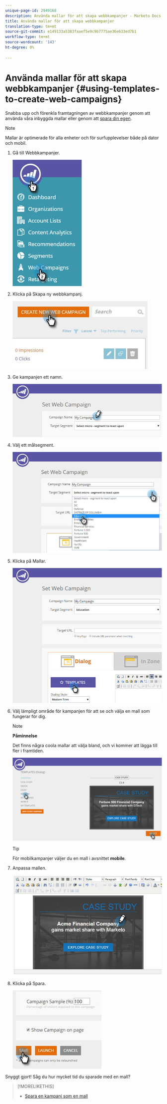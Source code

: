```yaml
---
unique-page-id: 2949168
description: Använda mallar för att skapa webbkampanjer - Marketo Docs - Produktdokumentation
title: Använda mallar för att skapa webbkampanjer
translation-type: tm+mt
source-git-commit: e149133a5383faaef5e9c9b7775ae36e633ed7b1
workflow-type: tm+mt
source-wordcount: '143'
ht-degree: 0%

---
```



# Använda mallar för att skapa webbkampanjer {#using-templates-to-create-web-campaigns}

Snabba upp och förenkla framtagningen av webbkampanjer genom att använda våra inbyggda mallar eller genom att [spara din egen](save-your-campaign-as-a-template.md).

>[!NOTE]
>
>Mallar är optimerade för alla enheter och för surfupplevelser både på dator och mobil.

1. Gå till Webbkampanjer.

   ![](assets/web-campaigns-hand.jpg)

1. Klicka på Skapa ny webbkampanj.

   ![](assets/create-new-web-campaign-create-hand.jpg)

1. Ge kampanjen ett namn.

   ![](assets/set-web-campaign-my-campaign-hand.jpg)

1. Välj ett målsegment.

   ![](assets/set-web-campaign-education.jpg)

1. Klicka på Mallar.

   ![](assets/templates.png)

1. Välj lämpligt område för kampanjen för att se och välja en mall som fungerar för dig.

   >[!NOTE]
   >
   >**Påminnelse**
   >
   >Det finns några coola mallar att välja bland, och vi kommer att lägga till fler i framtiden.

   ![](assets/select.png)

   >[!TIP]
   >
   >För mobilkampanjer väljer du en mall i avsnittet **mobile**.

1. Anpassa mallen.

   ![](assets/customize-template.jpg)

1. Klicka på Spara.

   ![](assets/click-save-hand.jpg)

Snyggt gjort! Såg du hur mycket tid du sparade med en mall?

>[!MORELIKETHIS]
>
>* [Spara en kampanj som en mall](save-your-campaign-as-a-template.md)

>



